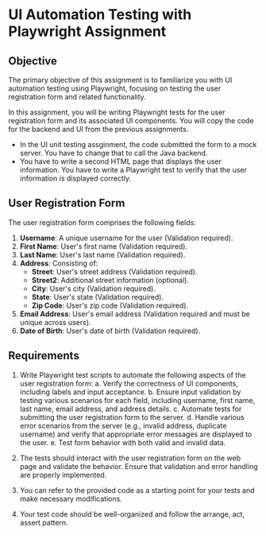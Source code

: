 # UI Automation Testing with Playwright Assignment

## Objective

The primary objective of this assignment is to familiarize you with UI automation testing using Playwright, focusing on testing the user registration form and related functionality.

In this assignment, you will be writing Playwright tests for the user registration form and its associated UI components. You will copy the code for the backend and UI from the previous assignments.
- In the UI unit testing assginment, the code submitted the form to a mock server. You have to change that to call the Java backend.
- You have to write a second HTML page that displays the user information. You have to write a Playwright test to verify that the user information is displayed correctly.


## User Registration Form

The user registration form comprises the following fields:

1. **Username**: A unique username for the user (Validation required).
2. **First Name**: User's first name (Validation required).
3. **Last Name**: User's last name (Validation required).
4. **Address**: Consisting of:
    - **Street**: User's street address (Validation required).
    - **Street2**: Additional street information (optional).
    - **City**: User's city (Validation required).
    - **State**: User's state (Validation required).
    - **Zip Code**: User's zip code (Validation required).
5. **Email Address**: User's email address (Validation required and must be unique across users).
6. **Date of Birth**: User's date of birth (Validation required).


## Requirements

1. Write Playwright test scripts to automate the following aspects of the user registration form:
    a. Verify the correctness of UI components, including labels and input acceptance.
    b. Ensure input validation by testing various scenarios for each field, including username, first name, last name, email address, and address details.
    c. Automate tests for submitting the user registration form to the server.
    d. Handle various error scenarios from the server (e.g., invalid address, duplicate username) and verify that appropriate error messages are displayed to the user.
    e. Test form behavior with both valid and invalid data.

2. The tests should interact with the user registration form on the web page and validate the behavior. Ensure that validation and error handling are properly implemented.
3. You can refer to the provided code as a starting point for your tests and make necessary modifications.
4. Your test code should be well-organized and follow the arrange, act, assert pattern.

